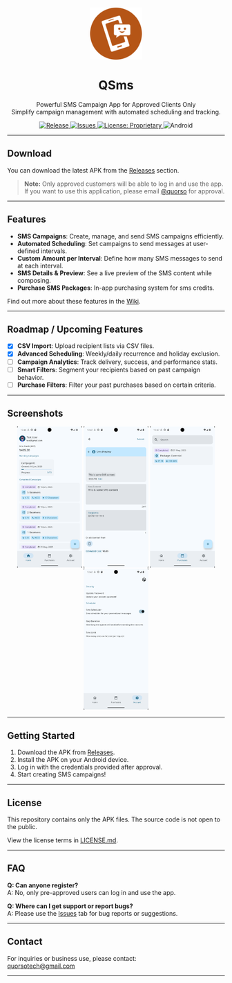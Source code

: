 <p align="center">
  <img src="assets/img/logo.png" alt="QSms Logo" width="120" />
</p>

<h1 align="center">QSms</h1>

<p align="center">
  Powerful SMS Campaign App for Approved Clients Only <br />
  Simplify campaign management with automated scheduling and tracking.
</p>

<p align="center">
  <a href="https://github.com/yourusername/QSms/releases">
    <img alt="Release" src="https://img.shields.io/github/v/release/Partha11/qsms-builds" />
  </a>
  <a href="https://github.com/yourusername/QSms/issues">
    <img alt="Issues" src="https://img.shields.io/github/issues/Partha11/qsms-builds" />
  </a>
  <a href="https://github.com/yourusername/QSms/blob/main/license.md">
    <img alt="License: Proprietary" src="https://img.shields.io/badge/license-Proprietary-blue.svg" />
  </a>
  <img alt="Android" src="https://img.shields.io/badge/platform-Android-green" />
</p>

---

## Download

You can download the latest APK from the [Releases](https://github.com/Partha11/qsms-builds/releases) section.

> **Note:** Only approved customers will be able to log in and use the app. If you want to use this application, please email [@quorso](mailto:quorsotech@gmail.com) for approval.

---

## Features

- **SMS Campaigns**: Create, manage, and send SMS campaigns efficiently.
- **Automated Scheduling**: Set campaigns to send messages at user-defined intervals.
- **Custom Amount per Interval**: Define how many SMS messages to send at each interval.
- **SMS Details & Preview**: See a live preview of the SMS content while composing.
- **Purchase SMS Packages**: In-app purchasing system for sms credits.
  
Find out more about these features in the [Wiki](https://partha11.github.io/qsms-builds).

---

## Roadmap / Upcoming Features

- [x] **CSV Import**: Upload recipient lists via CSV files.
- [x] **Advanced Scheduling**: Weekly/daily recurrence and holiday exclusion.
- [ ] **Campaign Analytics**: Track delivery, success, and performance stats.
- [ ] **Smart Filters**: Segment your recipients based on past campaign behavior.
- [ ] **Purchase Filters**: Filter your past purchases based on certain criteria.

---

## Screenshots

<p align="center">
  <img src="./docs/assets/img/screenshots/01.png" style="width:22%; max-width:300px; min-width:150px;" />
  <img src="./docs/assets/img/screenshots/02.png" style="width:22%; max-width:300px; min-width:150px;" />
  <img src="./docs/assets/img/screenshots/03.png" style="width:22%; max-width:300px; min-width:150px;" />
  <img src="./docs/assets/img/screenshots/04.png" style="width:22%; max-width:300px; min-width:150px;" />
</p>


---

## Getting Started

1. Download the APK from [Releases](https://github.com/Partha11/qsms-builds/releases).
2. Install the APK on your Android device.
3. Log in with the credentials provided after approval.
4. Start creating SMS campaigns!

---

## License

This repository contains only the APK files. The source code is not open to the public.

View the license terms in [LICENSE.md](./license.md).

---

## FAQ

**Q: Can anyone register?**  
A: No, only pre-approved users can log in and use the app.

**Q: Where can I get support or report bugs?**  
A: Please use the [Issues](https://github.com/Partha11/qsms-builds/issues) tab for bug reports or suggestions.

---

## Contact

For inquiries or business use, please contact:  
quorsotech@gmail.com

---

